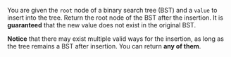 You are given the `root` node of a binary search tree (BST) and a `value` to insert into the tree. Return the root node of the BST after the insertion. It is **guaranteed** that the new value does not exist in the original BST.

**Notice** that there may exist multiple valid ways for the insertion, as long as the tree remains a BST after insertion. You can return **any of them**.